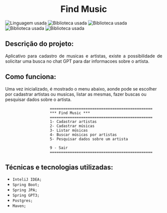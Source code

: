 <h1 align="center"> Find Music </h1>


![Linguagem usada](https://img.shields.io/badge/JAVA:-17-005100?style=for-the-badge)
![Biblioteca usada](https://img.shields.io/badge/Biblioteca:-Spring-3c0064?style=for-the-badge)
![Biblioteca usada](https://img.shields.io/badge/Biblioteca:-JPA-3c0064?style=for-the-badge)
![Biblioteca usada](https://img.shields.io/badge/Biblioteca:-GPT3-3c0064?style=for-the-badge)
![Biblioteca usada](https://img.shields.io/badge/Biblioteca:-Postgres-3c0064?style=for-the-badge)

## Descrição do projeto:

<p align="justify">
Aplicativo para cadastro de musicas e artistas, existe a possibilidade de solicitar uma busca no chat GPT para dar informacoes sobre o artista.

## Como funciona:

Uma vez inicializado, é mostrado o menu abaixo, aonde pode se escolher por cadastrar artistas ou musicas, listar as mesmas, fazer buscas ou pesquisar dados sobre o artista.

~~~
                    ==============================================
                    *** Find Music ***
                    ==============================================
                    1- Cadastrar artistas
                    2- Cadastrar músicas
                    3- Listar músicas
                    4- Buscar músicas por artistas
                    5- Pesquisar dados sobre um artista
                                    
                    9 - Sair
                    ==============================================
~~~
</p>


## Técnicas e tecnologias utilizadas:

- ``InteliJ IDEA;``
- ``Spring Boot;``
- ``Spring JPA;``
- ``Spring GPT3;``
- ``Postgres;``
- ``Maven;``
